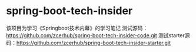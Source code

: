 # spring-boot-tech-insider
该项目为学习《Springboot技术内幕》的学习笔记
测试源码：https://github.com/zcerhub/spring-boot-tech-insider-code.git
测试starter源码：https://github.com/zcerhub/spring-boot-tech-insider-starter.git
